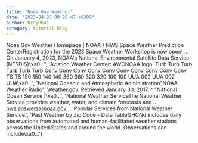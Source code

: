 ```yaml
---
title: "Noaa Gov Weather"
date: "2023-04-03 08:26:47 +0300"
author: NrdyBhu1
category: tutorial blog
---
```

Noaa Gov Weather
Homepage | NOAA / NWS Space Weather Prediction CenterRegistration for the 2023 Space Weather Workshop is now open! ... On January 4, 2023, NOAA's National Environmental Satellite Data Service (NESDIS)\xa0...", 'Aviation Weather Center: AWCNOAA logo. Turb Turb Turb Turb Turb Turb Conv Conv Conv Conv Conv Conv Conv Conv Conv Conv TS TS 150 150 140 140 360 360 320 320 100 100 UUA 002 UUA 002 UUA\xa0...', 'National Oceanic and Atmospheric Administration"NOAA Weather Radio". Weather.gov. Retrieved January 30, 2017. ^ "National Ocean Service |\xa0...', 'National Weather ServiceThe National Weather Service provides weather, water, and climate forecasts and ... nws.answers@noaa.gov ... Popular Services from National Weather Service.', 'Past Weather by Zip Code - Data TableGHCNd includes daily observations from automated and human-facilitated weather stations across the United States and around the world. Observations can include\xa0...']